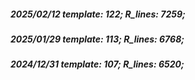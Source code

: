 ##### 2025/02/12   template: 122;   R_lines: 7259;
##### 2025/01/29   template: 113;   R_lines: 6768;
##### 2024/12/31   template: 107;   R_lines: 6520;
